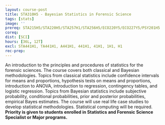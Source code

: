 ```yaml
---
layout: course-post
title: STA310H5 - Bayesian Statistics in Forensic Science
tags: [stats]
image: ''
prereq: STA215H5/STA220H5/STA257H1/STA256H5/ECO220Y5/ECO227Y5/PSY201H5
coreq: 
dist: [SCI]
hours: [36L, 12T]
excl: STA441H1, TA441H1, A441H1, 441H1, 41H1, 1H1, H1
rec-prep: 
---
```


An introduction to the principles and procedures of statistics for the forensic sciences. The course covers both classical and Bayesian methodologies. Topics from classical statistics include confidence intervals for means and proportions, hypothesis tests on means and proportions, introduction to ANOVA, introduction to regression, contingency tables, and logistic regression. Topics from Bayesian statistics include subjective probability, conditional probabilities, prior and posterior probabilities, empirical Bayes estimates.  The course will use real life case studies to develop statistical methodologies.  Statistical computing will be required. **Priority is given to students enrolled in Statistics and Forensic Science Specialist or Major programs.**
